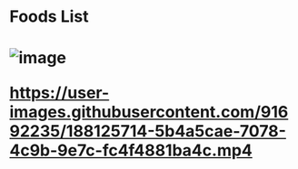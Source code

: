 <h1>Foods List<h1> 
  
 ![image](https://user-images.githubusercontent.com/91692235/187742730-9da52e66-56d9-41c6-a683-b027a68cf13b.png)
 
 https://user-images.githubusercontent.com/91692235/188125714-5b4a5cae-7078-4c9b-9e7c-fc4f4881ba4c.mp4

